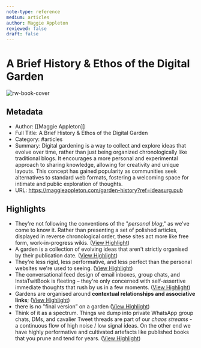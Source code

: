 ```yaml
---
note-type: reference
medium: articles
author: Maggie Appleton
reviewed: false
draft: false
---
```

# A Brief History & Ethos of the Digital Garden

![rw-book-cover](https://maggieappleton.com/images/og/e8be85c4f66d83dd0e482b9862d461f2.png)

## Metadata
- Author: [[Maggie Appleton]]
- Full Title: A Brief History & Ethos of the Digital Garden
- Category: #articles
- Summary: Digital gardening is a way to collect and explore ideas that evolve over time, rather than just being organized chronologically like traditional blogs. It encourages a more personal and experimental approach to sharing knowledge, allowing for creativity and unique layouts. This concept has gained popularity as communities seek alternatives to standard web formats, fostering a welcoming space for intimate and public exploration of thoughts.
- URL: https://maggieappleton.com/garden-history?ref=ideasurg.pub

## Highlights
- They're not following the conventions of the "*personal blog*," as we've come to know it. Rather than presenting a set of polished articles, displayed in reverse chronological order, these sites act more like free form, work-in-progress wikis. ([View Highlight](https://read.readwise.io/read/01j81nw5v9754gdp08v7qya973))
- A garden is a collection of evolving ideas that aren't strictly organised by their publication date. ([View Highlight](https://read.readwise.io/read/01j81nwh4hd75temqkpd8211qb))
- They're less rigid, less performative, and less perfect than the personal websites we're used to seeing. ([View Highlight](https://read.readwise.io/read/01j81nwvhfvjchmfxxy6qydqq5))
- The conversational feed design of email inboxes, group chats, and InstaTwitBook is fleeting – they're only concerned with self-assertive immediate thoughts that rush by us in a few moments.[](https://maggieappleton.com/garden-history/#footnote-3) ([View Highlight](https://read.readwise.io/read/01j9vkc5b1ft2njsk3r802spgj))
- Gardens are organised around **contextual relationships and associative links**; ([View Highlight](https://read.readwise.io/read/01j9y0s6sje02myqapev3cr81k))
- there is no "final version” on a garden ([View Highlight](https://read.readwise.io/read/01j9y1pajwc8bfd4tzagxvq7fh))
- Think of it as a spectrum. Things we dump into private WhatsApp group chats, DMs, and cavalier Tweet threads are part of our *chaos streams* - a continuous flow of high noise / low signal ideas. On the other end we have highly performative and cultivated artefacts like published books that you prune and tend for years. ([View Highlight](https://read.readwise.io/read/01j9y29tbv24r1zjak84k0rqaa))
